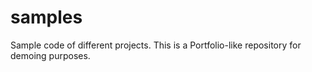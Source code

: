 # samples
Sample code of different projects. This is a Portfolio-like repository for demoing purposes.
